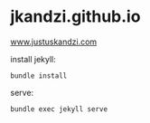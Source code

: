 jkandzi.github.io
=================
www.justuskandzi.com

install jekyll:

```
bundle install
```

serve:

```
bundle exec jekyll serve
```